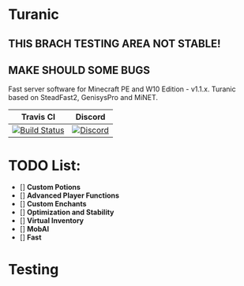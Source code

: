 # Turanic

## THIS BRACH TESTING AREA NOT STABLE!
## MAKE SHOULD SOME BUGS
Fast server software for Minecraft PE and W10 Edition - v1.1.x.
Turanic based on SteadFast2, GenisysPro and MiNET.

| Travis CI | Discord |
| :---: | :---:|
[![Build Status](https://travis-ci.org/TuranicTeam/Turanic.svg?branch=master)](https://travis-ci.org/TuranicTeam/Turanic) | [![Discord](https://camo.githubusercontent.com/455152269a0ed38255ed15e375084d4dd08e0c98/68747470733a2f2f696d672e736869656c64732e696f2f62616467652f636861742d6f6e253230646973636f72642d3732383944412e737667)](https://discord.gg/Q9HR8f) |

# TODO List:
- [] **Custom Potions**
- [] **Advanced Player Functions**
- [] **Custom Enchants**
- [] **Optimization and Stability**
- [] **Virtual Inventory**
- [] **MobAI**
- [] **Fast**

# Testing
